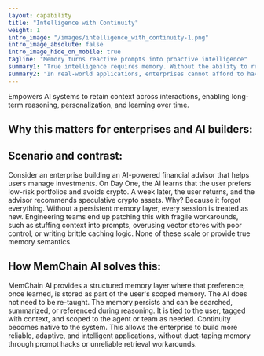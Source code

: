 ```yaml
---
layout: capability
title: "Intelligence with Continuity"
weight: 1
intro_image: "/images/intelligence_with_continuity-1.png"
intro_image_absolute: false
intro_image_hide_on_mobile: true
tagline: "Memory turns reactive prompts into proactive intelligence"
summary1: "True intelligence requires memory. Without the ability to retain and build on past information, AI systems remain shallow and reactive. 'Intelligence with Continuity' refers to the capability of an AI system to remember previous interactions, decisions, tool invocations, and outcomes across time. This continuity enables long-term reasoning, learning, adaptation, and personalization. It is what separates a stateless prompt-response system from an agent that can truly operate in dynamic environments."
summary2: "In real-world applications, enterprises cannot afford to have AI systems that forget. Whether it is a customer support bot that handles returning users, a sales assistant that follows up over multiple conversations, or an autonomous agent managing a business workflow, the lack of continuity creates friction, inefficiency, and user frustration. Context resets become expensive in both compute and experience. Without memory, AI systems repeatedly fall into short-term thinking, asking the same questions, making the same mistakes, and losing the thread of complex processes."
---
```

<span class="lead">Empowers AI systems to retain context across interactions, enabling long-term reasoning, personalization, and learning over time.</span>

## Why this matters for enterprises and AI builders:

## Scenario and contrast:
<p class="lead">
Consider an enterprise building an AI-powered financial advisor that helps users manage investments. On Day One, the AI learns that the user prefers low-risk portfolios and avoids crypto. A week later, the user returns, and the advisor recommends speculative crypto assets. Why? Because it forgot everything. Without a persistent memory layer, every session is treated as new. Engineering teams end up patching this with fragile workarounds, such as stuffing context into prompts, overusing vector stores with poor control, or writing brittle caching logic. None of these scale or provide true memory semantics.
</p>

## How MemChain AI solves this:
<p class="lead">
MemChain AI provides a structured memory layer where that preference, once learned, is stored as part of the user's scoped memory. The AI does not need to be re-taught. The memory persists and can be searched, summarized, or referenced during reasoning. It is tied to the user, tagged with context, and scoped to the agent or team as needed. Continuity becomes native to the system. This allows the enterprise to build more reliable, adaptive, and intelligent applications, without duct-taping memory through prompt hacks or unreliable retrieval workarounds.
</p>